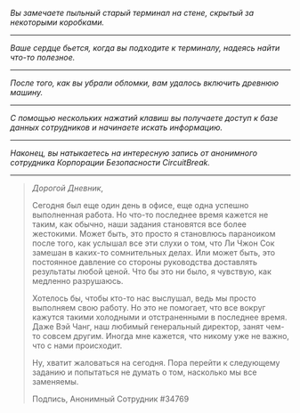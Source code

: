 _Вы замечаете пыльный старый терминал на стене, скрытый за некоторыми коробками._

---

_Ваше сердце бьется, когда вы подходите к терминалу, надеясь найти что-то полезное._

---

_После того, как вы убрали обломки, вам удалось включить древнюю машину._

---

_С помощью нескольких нажатий клавиш вы получаете доступ к базе данных сотрудников и начинаете искать информацию._

---

_Наконец, вы натыкаетесь на интересную запись от анонимного сотрудника Корпорации Безопасности CircuitBreak._

---

> _Дорогой Дневник_,
>
> Сегодня был еще один день в офисе, еще одна успешно выполненная работа. Но что-то последнее время кажется не таким, как обычно, наши задания становятся все более жестокими. Может быть, это просто я становлюсь параноиком после того, как услышал все эти слухи о том, что Ли Чжон Сок замешан в каких-то сомнительных делах. Или может быть, это постоянное давление со стороны руководства доставлять результаты любой ценой. Что бы это ни было, я чувствую, как медленно разрушаюсь.
>
> Хотелось бы, чтобы кто-то нас выслушал, ведь мы просто выполняем свою работу. Но это не помогает, что все вокруг кажутся такими холодными и отстраненными в последнее время. Даже Вэй Чанг, наш любимый генеральный директор, занят чем-то совсем другим. Иногда мне кажется, что никому уже не важно, что с нами происходит.
>
> Ну, хватит жаловаться на сегодня. Пора перейти к следующему заданию и попытаться не думать о том, насколько мы все заменяемы.
>
> Подпись, Анонимный Сотрудник #34769
